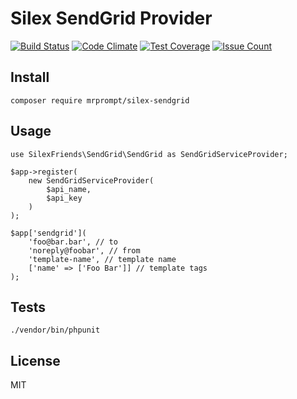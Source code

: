 # Silex SendGrid Provider

[![Build Status](https://travis-ci.org/SilexFriends/Sendgrid.svg?branch=master)](https://travis-ci.org/SilexFriends/Sendgrid)
[![Code Climate](https://codeclimate.com/github/SilexFriends/Sendgrid/badges/gpa.svg)](https://codeclimate.com/github/SilexFriends/Sendgrid)
[![Test Coverage](https://codeclimate.com/github/SilexFriends/Sendgrid/badges/coverage.svg)](https://codeclimate.com/github/SilexFriends/Sendgrid/coverage)
[![Issue Count](https://codeclimate.com/github/SilexFriends/Sendgrid/badges/issue_count.svg)](https://codeclimate.com/github/SilexFriends/Sendgrid)


## Install
```
composer require mrprompt/silex-sendgrid
```

## Usage
```
use SilexFriends\SendGrid\SendGrid as SendGridServiceProvider;

$app->register(
    new SendGridServiceProvider(
        $api_name,
        $api_key
    )
);

$app['sendgrid'](
    'foo@bar.bar', // to
    'noreply@foobar', // from
    'template-name', // template name
    ['name' => ['Foo Bar']] // template tags
);

```

## Tests

```
./vendor/bin/phpunit
```

## License

MIT